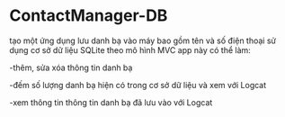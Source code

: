 # ContactManager-DB


tạo một ứng dụng lưu danh bạ vào máy bao gồm tên và số điện thoại sử dụng cơ sở dữ liệu SQLite theo mô hình MVC 
app này có thể làm:

-thêm, sửa xóa thông tin danh bạ

-đếm số lượng danh bạ hiện có trong cơ sở dữ liệu và xem với Logcat

-xem thông tin thông tin danh bạ đã lưu vào với Logcat 
